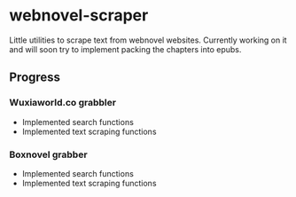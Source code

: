 # webnovel-scraper
Little utilities to scrape text from webnovel websites. Currently working on it and will soon try to implement packing the chapters into epubs.

## Progress

### Wuxiaworld.co grabbler
  - Implemented search functions
  - Implemented text scraping functions

### Boxnovel grabber
  - Implemented search functions
  - Implemented text scraping functions
